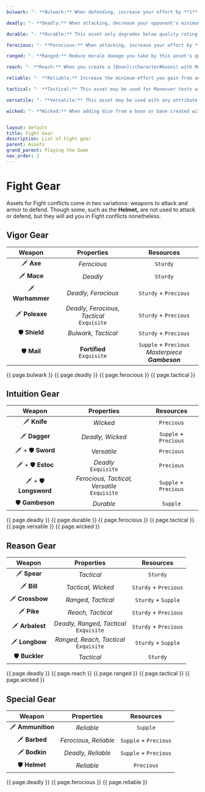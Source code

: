 ```yaml
---
bulwark: "- **Bulwark:** When defending, increase your effort by **1** for each **6** you roll."

deadly: "- **Deadly:** When attacking, decrease your opponent's minimum effort by **1** + this asset's masterpiece rating. This does not reduce minimum effort gained from one of your conditions."

durable: "- **Durable:** This asset only degrades below quality rating **1,** if you roll a **1.**"

ferocious: "- **Ferocious:** When attacking, increase your effort by **1** for each **6** you roll."

ranged: "- **Ranged:** Reduce morale damage you take by this asset's quality rating."

reach: "- **Reach:** When you create a [Boon](/character#boons) with Maneuver, it becomes [Enduring](/character#enduring-boons--banes)."

reliable: "- **Reliable:** Increase the minimum effort you gain from another asset by **1** + this asset's masterpiece rating."

tactical: "- **Tactical:** This asset may be used for Maneuver tests without penalty. When testing Maneuver, add **1** + its masterpiece rating as dice to your roll."

versatile: "- **Versatile:** This asset may be used with any attribute without penalty."

wicked: "- **Wicked:** When adding dice from a boon or bane created with Intuition, also add **1** + this asset's masterpiece rating as dice to your roll."


layout: default
title: Fight Gear
description: List of Fight gear
parent: Assets
grand_parent: Playing the Game
nav_order: 2
---
```


# Fight Gear

Assets for Fight conflicts come in two variations: weapons to attack and armor to defend. Though some, such as the **Helmet,** are not used to attack or defend, but they will aid you in Fight conflicts nonetheless.


## Vigor Gear

|      Weapon      |                  Properties                  |                      Resources                      |
|:----------------:|:--------------------------------------------:|:---------------------------------------------------:|
|    🗡 **Axe**    |                 _Ferocious_                  |                      `Sturdy`                       |
|   🗡 **Mace**    |                   _Deadly_                   |                      `Sturdy`                       |
| 🗡 **Warhammer** |             _Deadly, Ferocious_              |                `Sturdy` + `Precious`                |
|  🗡 **Poleaxe**  | _Deadly, Ferocious, Tactical_<br>`Exquisite` |                `Sturdy` + `Precious`                |
|  🛡 **Shield**   |             _Bulwark, Tactical_              |                `Sturdy` + `Precious`                |
|   🛡 **Mail**    |         **Fortified**<br>`Exquisite`         | `Supple` + `Precious`<br>_Masterpiece **Gambeson**_ |

{{ page.bulwark }}
{{ page.deadly }}
{{ page.ferocious }}
{{ page.tactical }}


## Intuition Gear

|        Weapon         |                   Properties                    |       Resources       |
|:---------------------:|:-----------------------------------------------:|:---------------------:|
|     🗡 **Knife**      |                    _Wicked_                     |      `Precious`       |
|     🗡 **Dagger**     |                _Deadly, Wicked_                 | `Supple` + `Precious` |
|   🗡 + 🛡 **Sword**   |                   _Versatile_                   |      `Precious`       |
|   🗡 + 🛡 **Estoc**   |             _Deadly_<br>`Exquisite`             |      `Precious`       |
| 🗡 + 🛡 **Longsword** | _Ferocious, Tactical, Versatile_<br>`Exquisite` | `Supple` + `Precious` |
|    🛡 **Gambeson**    |                    _Durable_                    |       `Supple`        |

{{ page.deadly }}
{{ page.durable }}
{{ page.ferocious }}
{{ page.tactical }}
{{ page.versatile }}
{{ page.wicked }}


## Reason Gear

|     Weapon      |                Properties                 |       Resources       |
|:---------------:|:-----------------------------------------:|:---------------------:|
|  🗡 **Spear**   |                _Tactical_                 |       `Sturdy`        |
|   🗡 **Bill**   |            _Tactical, Wicked_             | `Sturdy` + `Precious` |
| 🗡 **Crossbow** |            _Ranged, Tactical_             |  `Sturdy` + `Supple`  |
|   🗡 **Pike**   |             _Reach, Tactical_             | `Sturdy` + `Precious` |
| 🗡 **Arbalest** | _Deadly, Ranged, Tactical_<br>`Exquisite` | `Sturdy` + `Precious` |
| 🗡 **Longbow**  | _Ranged, Reach, Tactical_<br>`Exquisite`  |  `Sturdy` + `Supple`  |
| 🛡 **Buckler**  |                _Tactical_                 |       `Sturdy`        |

{{ page.deadly }}
{{ page.reach }}
{{ page.ranged }}
{{ page.tactical }}
{{ page.wicked }}


## Special Gear

|      Weapon       |         Properties         |       Resources       |
|:-----------------:|:--------------------------:|:---------------------:|
| 🗡 **Ammunition** |         _Reliable_         |       `Supple`        |
|   🗡 **Barbed**   |   _Ferocious, Reliable_    | `Supple` + `Precious` |
|   🗡 **Bodkin**   |     _Deadly, Reliable_     | `Supple` + `Precious` |
|   🛡 **Helmet**   |         _Reliable_         |      `Precious`       |

{{ page.deadly }}
{{ page.ferocious }}
{{ page.reliable }}
